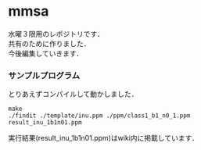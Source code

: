 # mmsa

水曜３限用のレポジトリです．  
共有のために作りました．  
今後編集していきます．  

### サンプルプログラム

とりあえずコンパイルして動かしました．  

```
make
./findit ./template/inu.ppm ./ppm/class1_b1_n0_1.ppm result_inu_1b1n01.ppm
```

実行結果(result_inu_1b1n01.ppm)はwiki内に掲載しています．

